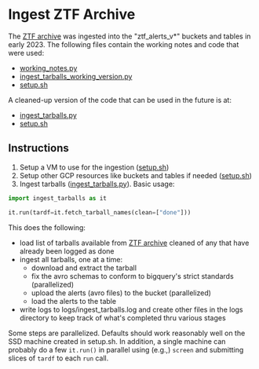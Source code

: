 # Ingest ZTF Archive

The [ZTF archive](https://ztf.uw.edu/alerts/public) was ingested into the "ztf_alerts_v*" buckets and tables in early 2023.
The following files contain the working notes and code that were used:

- [working_notes.py](working_notes.py)
- [ingest_tarballs_working_version.py](ingest_tarballs_working_version.py)
- [setup.sh](setup.sh)

A cleaned-up version of the code that can be used in the future is at:

- [ingest_tarballs.py](ingest_tarballs.py)
- [setup.sh](setup.sh)

## Instructions

1. Setup a VM to use for the ingestion ([setup.sh](setup.sh))
2. Setup other GCP resources like buckets and tables if needed ([setup.sh](setup.sh))
3. Ingest tarballs ([ingest_tarballs.py](ingest_tarballs.py)). Basic usage:

```python
import ingest_tarballs as it

it.run(tardf=it.fetch_tarball_names(clean=["done"]))
```

This does the following:

- load list of tarballs available from [ZTF archive](https://ztf.uw.edu/alerts/public) cleaned of any that have already been logged as done
- ingest all tarballs, one at a time:
    - download and extract the tarball
    - fix the avro schemas to conform to bigquery's strict standards (parallelized)
    - upload the alerts (avro files) to the bucket (parallelized)
    - load the alerts to the table
- write logs to logs/ingest_tarballs.log and create other files in the logs directory to keep track of what's completed thru various stages

Some steps are parallelized.
Defaults should work reasonably well on the SSD machine created in setup.sh.
In addition, a single machine can probably do a few `it.run()` in parallel using (e.g.,) `screen` and submitting slices of `tardf` to each `run` call.
